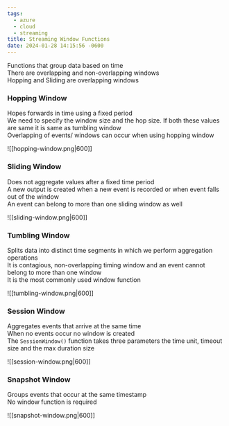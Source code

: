 ```yaml
---
tags:
  - azure
  - cloud
  - streaming
title: Streaming Window Functions
date: 2024-01-28 14:15:56 -0600
---
```


Functions that group data based on time  
There are overlapping and non-overlapping windows  
Hopping and Sliding are overlapping windows

### Hopping Window

Hopes forwards in time using a fixed period  
We need to specify the window size and the hop size. If both these values are same it is same as tumbling window  
Overlapping of events/ windows can occur when using hopping window

![[hopping-window.png|600]]

### Sliding Window

Does not aggregate values after a fixed time period  
A new output is created when a new event is recorded or when event falls out of the window  
An event can belong to more than one sliding window as well

![[sliding-window.png|600]]

### Tumbling Window

Splits data into distinct time segments in which we perform aggregation operations  
It is contagious, non-overlapping timing window and an event cannot belong to more than one window  
It is the most commonly used window function

![[tumbling-window.png|600]]

### Session Window

Aggregates events that arrive at the same time  
When no events occur no window is created  
The `SessionWindow()` function takes three parameters the time unit, timeout size and the max duration size

![[session-window.png|600]]

### Snapshot Window

Groups events that occur at the same timestamp  
No window function is required

![[snapshot-window.png|600]]

